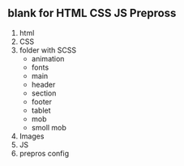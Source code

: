 ## blank for HTML CSS JS Prepross

1. html 
2. CSS 
3. folder with SCSS
	- animation
	- fonts
	- main
	- header
	- section
	- footer
	- tablet
	- mob
	- smoll mob
4. Images
5. JS	
6. prepros config 
